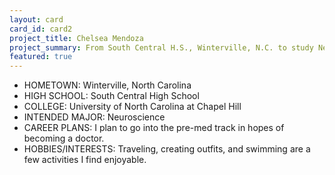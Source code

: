 ```yaml
---
layout: card
card_id: card2
project_title: Chelsea Mendoza
project_summary: From South Central H.S., Winterville, N.C. to study Neuroscience at University of North Carolina at Chapel Hill.
featured: true
---
```

<!--Featured cards can be written in HTML or markdown -->
- HOMETOWN: Winterville, North Carolina 
- HIGH SCHOOL: South Central High School 
- COLLEGE: University of North Carolina at Chapel Hill 
- INTENDED MAJOR: Neuroscience
- CAREER PLANS:
I plan to go into the pre-med track in hopes of becoming a doctor.
- HOBBIES/INTERESTS:
Traveling, creating outfits, and swimming are a few activities I find enjoyable.
